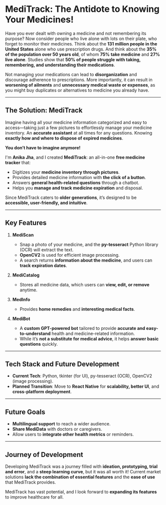 # MediTrack: The Antidote to Knowing Your Medicines!

Have you ever dealt with owning a medicine and not remembering its purpose? Now consider people who live alone with lots on their plate, who forget to monitor their medicines. Think about the **131 million people in the United States** alone who use prescription drugs. And think about the **35% of the population over 50 years old**, of whom **75% take medicine** and **27% live alone**. Studies show that **50% of people struggle with taking, remembering, and understanding their medications**.

Not managing your medications can lead to **disorganization** and discourage adherence to prescriptions. More importantly, it can result in **worsening of ailments** and **unnecessary medical waste or expenses**, as you might buy duplicates or alternatives to medicine you already have.

---

## The Solution: MediTrack

Imagine having all your medicine information categorized and easy to access—taking just a few pictures to effortlessly manage your medicine inventory. An **accurate assistant** at all times for any questions. Knowing **exactly how and where to dispose of expired medicines**. 

**You don’t have to imagine anymore!**

I'm **Anika Jha**, and I created **MediTrack**: an all-in-one **free medicine tracker** that:
- Digitizes your **medicine inventory through pictures**.
- Provides detailed medicine information with **the click of a button**.
- Answers **general health-related questions** through a chatbot.
- Helps you **manage and track medicine expiration** and disposal.

Since MediTrack caters to **older generations**, it’s designed to be **accessible, user-friendly, and intuitive**.

---

## Key Features

1. **MediScan**  
   - Snap a photo of your medicine, and the **py-tesseract** Python library (OCR) will extract the text.  
   - **OpenCV2** is used for efficient image processing.  
   - A search returns **information about the medicine**, and users can **track expiration dates**.  

2. **MediCatalog**  
   - Stores all medicine data, which users can **view, edit, or remove** anytime.  

3. **MedInfo**  
   - Provides **home remedies** and **interesting medical facts**.  

4. **MediBot**  
   - A **custom GPT-powered bot** tailored to provide **accurate and easy-to-understand** health and medicine-related information.  
   - While it’s **not a substitute for medical advice**, it helps **answer basic questions** quickly.  

---

## Tech Stack and Future Development

- **Current Tech**: Python, tkinter (for UI), py-tesseract (OCR), OpenCV2 (image processing).  
- **Planned Transition**: Move to **React Native** for **scalability, better UI**, and **cross-platform deployment**.  

---

## Future Goals

- **Multilingual support** to reach a wider audience.  
- **Share MediData** with doctors or caregivers.  
- Allow users to **integrate other health metrics** or reminders.  

---

## Journey of Development

Developing MediTrack was a journey filled with **ideation, prototyping, trial and error**, and a **steep learning curve**, but it was all worth it! Current market solutions **lack the combination of essential features** and the **ease of use** that MediTrack provides.  

MediTrack has vast potential, and I look forward to **expanding its features** to improve healthcare for all. 
